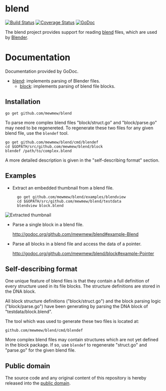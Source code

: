 # blend

[![Build Status](https://travis-ci.org/mewmew/blend.svg?branch=master)](https://travis-ci.org/mewmew/blend)
[![Coverage Status](https://img.shields.io/coveralls/mewmew/blend.svg)](https://coveralls.io/r/mewmew/blend?branch=master)
[![GoDoc](https://godoc.org/github.com/mewmew/blend?status.svg)](https://godoc.org/github.com/mewmew/blend)

The blend project provides support for reading [blend][1] files, which are used by [Blender](http://www.blender.org/).

[1]: http://www.blender.org/development/architecture/blender-file-format/

# Documentation

Documentation provided by GoDoc.

- [blend]: implements parsing of Blender files.
    - [block][blend/block]: implements parsing of blend file blocks.

[blend]: http://godoc.org/github.com/mewmew/blend
[blend/block]: http://godoc.org/github.com/mewmew/blend/block

## Installation

    go get github.com/mewmew/blend

To parse more complex blend files "block/struct.go" and "block/parse.go" may
need to be regenereted. To regenerate these two files for any given blend file,
use the `blendef` tool.

    go get github.com/mewmew/blend/cmd/blendef
    cd $GOPATH/src/github.com/mewmew/blend/block
    blendef /path/to/complex.blend

A more detailed description is given in the "self-describing format" section.

## Examples

* Extract an embedded thumbnail from a blend file.

        go get github.com/mewmew/blend/examples/blendview
        cd $GOPATH/src/github.com/mewmew/blend/testdata
        blendview block.blend

![Extracted thumbnail](https://raw.githubusercontent.com/mewmew/blend/master/examples/blendview/block.png)

* Parse a single block in a blend file.

    http://godoc.org/github.com/mewmew/blend#example-Blend

* Parse all blocks in a blend file and access the data of a pointer.

    http://godoc.org/github.com/mewmew/blend/block#example-Pointer

## Self-describing format

One unique feature of blend files is that they contain a full definition of
every structure used in its file blocks. The structure definitions are stored in
the DNA block.

All block structure definitions ("block/struct.go") and the block parsing logic
("block/parse.go") have been generating by parsing the DNA block of
"testdata/block.blend".

The tool which was used to generate these two files is located at:

    github.com/mewmew/blend/cmd/blendef

More complex blend files may contain structures which are not yet defined in the
block package. If so, use `blendef` to regenerate "struct.go" and "parse.go" for
the given blend file.

## Public domain

The source code and any original content of this repository is hereby released into the [public domain].

[public domain]: https://creativecommons.org/publicdomain/zero/1.0/
